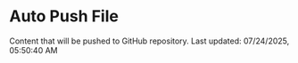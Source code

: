 # Auto Push File

Content that will be pushed to GitHub repository.
Last updated: 07/24/2025, 05:50:40 AM
